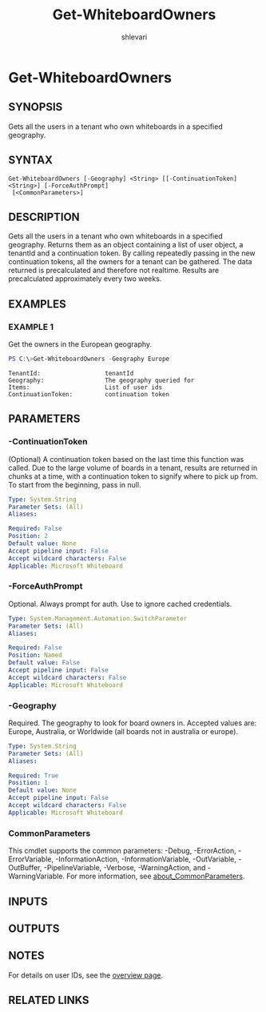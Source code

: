 ﻿---
external help file: WhiteboardAdmin-help.xml
Module Name: WhiteboardAdmin
online version: https://learn.microsoft.com/powershell/module/whiteboard/get-whiteboardowners
applicable: Microsoft Whiteboard
title: Get-WhiteboardOwners
schema: 2.0.0
author: shlevari
ms.author: shlevari
ms.reviewer:
---

# Get-WhiteboardOwners

## SYNOPSIS
Gets all the users in a tenant who own whiteboards in a specified geography.

## SYNTAX

```
Get-WhiteboardOwners [-Geography] <String> [[-ContinuationToken] <String>] [-ForceAuthPrompt]
 [<CommonParameters>]
```

## DESCRIPTION

Gets all the users in a tenant who own whiteboards in a specified geography. Returns them as an
object containing a list of user object, a tenantId and a continuation token. By calling repeatedly
passing in the new continuation tokens, all the owners for a tenant can be gathered. The data
returned is precalculated and therefore not realtime. Results are precalculated approximately every
two weeks.

## EXAMPLES

### EXAMPLE 1

Get the owners in the European geography.

```powershell
PS C:\>Get-WhiteboardOwners -Geography Europe
```

```Output
TenantId:                  tenantId
Geography:                 The geography queried for
Items:                     List of user ids
ContinuationToken:         continuation token
```

## PARAMETERS

### -ContinuationToken

(Optional) A continuation token based on the last time this function was called. Due to the large
volume of boards in a tenant, results are returned in chunks at a time, with a continuation token to
signify where to pick up from. To start from the beginning, pass in null.

```yaml
Type: System.String
Parameter Sets: (All)
Aliases:

Required: False
Position: 2
Default value: None
Accept pipeline input: False
Accept wildcard characters: False
Applicable: Microsoft Whiteboard
```

### -ForceAuthPrompt

Optional. Always prompt for auth. Use to ignore cached credentials.

```yaml
Type: System.Management.Automation.SwitchParameter
Parameter Sets: (All)
Aliases:

Required: False
Position: Named
Default value: False
Accept pipeline input: False
Accept wildcard characters: False
Applicable: Microsoft Whiteboard
```

### -Geography

Required. The geography to look for board owners in. Accepted values are: Europe, Australia, or
Worldwide (all boards not in australia or europe).

```yaml
Type: System.String
Parameter Sets: (All)
Aliases:

Required: True
Position: 1
Default value: None
Accept pipeline input: False
Accept wildcard characters: False
Applicable: Microsoft Whiteboard
```

### CommonParameters

This cmdlet supports the common parameters: -Debug, -ErrorAction, -ErrorVariable,
-InformationAction, -InformationVariable, -OutVariable, -OutBuffer, -PipelineVariable, -Verbose,
-WarningAction, and -WarningVariable. For more information, see
[about_CommonParameters](https://go.microsoft.com/fwlink/p/?LinkID=113216).

## INPUTS

## OUTPUTS

## NOTES

For details on user IDs, see the [overview page](../../docs-conceptual/overview.md).

## RELATED LINKS
